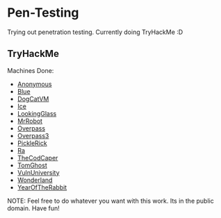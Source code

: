 # Pen-Testing
Trying out penetration testing. Currently doing TryHackMe :D

## TryHackMe
Machines Done:

- [Anonymous](./TryHackMe/Anonymous.md)
- [Blue](./TryHackMe/Blue.md)
- [DogCatVM](./TryHackMe/DogCatVM.md)
- [Ice](./TryHackMe/Ice.md)
- [LookingGlass](./TryHackMe/LookingGlass.md)
- [MrRobot](./TryHackMe/MrRobot.md)
- [Overpass](./TryHackMe/Overpass.md)
- [Overpass3](./TryHackMe/Overpass3.md)
- [PickleRick](./TryHackMe/PickleRick.md)
- [Ra](./TryHackMe/Ra.md)
- [TheCodCaper](./TryHackMe/TheCodCaper.md)
- [TomGhost](./TryHackMe/TomGhost.md)
- [VulnUniversity](./TryHackMe/VulnUniversity.md)
- [Wonderland](./TryHackMe/Wonderland.md)
- [YearOfTheRabbit](./TryHackMe/YearOfTheRabbit.md)

NOTE: Feel free to do whatever you want with this work. Its in the public domain. Have fun!
